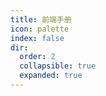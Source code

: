 ```yaml
---
title: 前端手册
icon: palette
index: false
dir:
  order: 2
  collapsible: true
  expanded: true
---
```


<Catalog />
